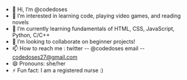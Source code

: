 - 👋 Hi, I’m @codedoses
- 👀 I’m interested in learning code, playing video games, and reading novels
- 🌱 I’m currently learning fundamentals of HTML, CSS, JavaScript, Python, C/C++
- 💞️ I’m looking to collaborate on beginner projects!
- 📫 How to reach me : twitter -- @codedoses email -- codedoses27@gmail.com
- 😄 Pronouns: she/her
- ⚡ Fun fact: I am a registered nurse :)

<!---
codedoses/codedoses is a ✨ special ✨ repository because its `README.md` (this file) appears on your GitHub profile.
You can click the Preview link to take a look at your changes.
--->
